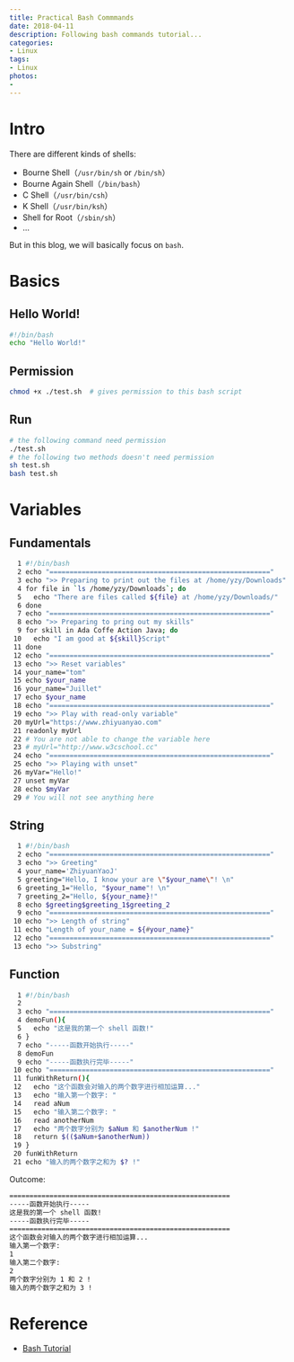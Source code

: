 ```yaml
---
title: Practical Bash Commmands
date: 2018-04-11
description: Following bash commands tutorial...
categories:
- Linux
tags:
- Linux
photos:
-
---
```


# Intro

There are different kinds of shells:

- Bourne Shell（`/usr/bin/sh` or `/bin/sh`）
- Bourne Again Shell（`/bin/bash`）
- C Shell（`/usr/bin/csh`）
- K Shell（`/usr/bin/ksh`）
- Shell for Root（`/sbin/sh`）
- ...

But in this blog, we will basically focus on `bash`.

# Basics

## Hello World!

```bash
#!/bin/bash
echo "Hello World!"
```

## Permission

```bash
chmod +x ./test.sh  # gives permission to this bash script
```

## Run

```bash
# the following command need permission
./test.sh
# the following two methods doesn't need permission
sh test.sh
bash test.sh
```

# Variables

## Fundamentals

```bash
  1 #!/bin/bash
  2 echo "======================================================="
  3 echo ">> Preparing to print out the files at /home/yzy/Downloads"
  4 for file in `ls /home/yzy/Downloads`; do
  5   echo "There are files called ${file} at /home/yzy/Downloads/"
  6 done
  7 echo "======================================================="
  8 echo ">> Preparing to pring out my skills"
  9 for skill in Ada Coffe Action Java; do
 10   echo "I am good at ${skill}Script"
 11 done
 12 echo "======================================================="
 13 echo ">> Reset variables"
 14 your_name="tom"
 15 echo $your_name
 16 your_name="Juillet"
 17 echo $your_name
 18 echo "======================================================="
 19 echo ">> Play with read-only variable"
 20 myUrl="https://www.zhiyuanyao.com"
 21 readonly myUrl
 22 # You are not able to change the variable here
 23 # myUrl="http://www.w3cschool.cc"
 24 echo "======================================================="
 25 echo ">> Playing with unset"
 26 myVar="Hello!"
 27 unset myVar
 28 echo $myVar
 29 # You will not see anything here
```

## String

```bash
  1 #!/bin/bash
  2 echo "======================================================="
  3 echo ">> Greeting"
  4 your_name='ZhiyuanYaoJ'
  5 greeting="Hello, I know your are \"$your_name\"! \n"
  6 greeting_1="Hello, "$your_name"! \n"
  7 greeting_2="Hello, ${your_name}!"
  8 echo $greeting$greeting_1$greeting_2
  9 echo "======================================================="
 10 echo ">> Length of string"
 11 echo "Length of your_name = ${#your_name}"
 12 echo "======================================================="
 13 echo ">> Substring"
```

## Function

```bash
  1 #!/bin/bash
  2
  3 echo "======================================================="
  4 demoFun(){
  5   echo "这是我的第一个 shell 函数!"
  6 }
  7 echo "-----函数开始执行-----"
  8 demoFun
  9 echo "-----函数执行完毕-----"
 10 echo "======================================================="
 11 funWithReturn(){
 12   echo "这个函数会对输入的两个数字进行相加运算..."
 13   echo "输入第一个数字: "
 14   read aNum
 15   echo "输入第二个数字: "
 16   read anotherNum
 17   echo "两个数字分别为 $aNum 和 $anotherNum !"
 18   return $(($aNum+$anotherNum))
 19 }
 20 funWithReturn
 21 echo "输入的两个数字之和为 $? !"
```

Outcome:

```bash
=======================================================
-----函数开始执行-----
这是我的第一个 shell 函数!
-----函数执行完毕-----
=======================================================
这个函数会对输入的两个数字进行相加运算...
输入第一个数字:
1
输入第二个数字:
2
两个数字分别为 1 和 2 !
输入的两个数字之和为 3 !
```

# Reference

- [Bash Tutorial](http://www.runoob.com/linux/linux-shell.html)